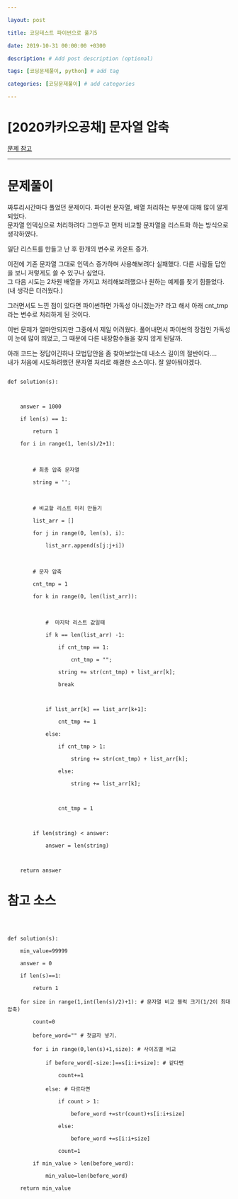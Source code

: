 ```yaml
---

layout: post

title: 코딩테스트 파이썬으로 풀기5

date: 2019-10-31 00:00:00 +0300

description: # Add post description (optional)

tags: [코딩문제풀이, python] # add tag

categories: [코딩문제풀이] # add categories

---
```




# [2020카카오공채] 문자열 압축
[문제 참고](https://programmers.co.kr/learn/courses/30/lessons/60057?language=python)

* * *

# 문제풀이

짜투리시간마다 풀었던 문제이다. 파이썬 문자열, 배열 처리하는 부분에 대해 많이 알게되었다.<br>
문자열 인덱싱으로 처리하려다 그만두고 먼저 비교할 문자열을 리스트화 하는 방식으로 생각하였다.<br>


일단 리스트를 만들고 난 후 한개의 변수로 카운트 증가. <br>

이전에 기존 문자열 그대로 인덱스 증가하며 사용해보려다 실패했다. 다른 사람들 답안을 보니 저렇게도 쓸 수 있구나 싶었다.<br>
그 다음 시도는 2차원 배열을 가지고 처리해보려했으나 원하는 예제를 찾기 힘들었다. (내 생각은 더러웠다.)<br>

그러면서도 느낀 점이 있다면 파이썬하면 가독성 아니겠는가? 라고 해서 아래 cnt_tmp 라는 변수로 처리하게 된 것이다.<br>

이번 문제가 얼마안되지만 그중에서 제일 어려웠다. 풀어내면서 파이썬의 장점인 가독성이 눈에 많이 띄었고, 그 때문에 다른 내장함수들을 찾지 않게 된달까.<br>


아래 코드는 정답이긴하나 모법답안을 좀 찾아보았는데 내소스 길이의 절반이다....<br>
내가 처음에 시도하려했던 문자열 처리로 해결한 소스이다. 잘 알아둬야겠다.<br>

```

def solution(s):



    answer = 1000

    if len(s) == 1:

        return 1

    for i in range(1, len(s)/2+1):



        # 최종 압축 문자열

        string = '';



        # 비교할 리스트 미리 만들기

        list_arr = []

        for j in range(0, len(s), i):

            list_arr.append(s[j:j+i])



        # 문자 압축

        cnt_tmp = 1

        for k in range(0, len(list_arr)):



            #  마지막 리스트 값일때

            if k == len(list_arr) -1:

                if cnt_tmp == 1:

                    cnt_tmp = "";

                string += str(cnt_tmp) + list_arr[k];

                break



            if list_arr[k] == list_arr[k+1]:

                cnt_tmp += 1

            else:

                if cnt_tmp > 1:

                    string += str(cnt_tmp) + list_arr[k];

                else:

                    string += list_arr[k];



                cnt_tmp = 1



        if len(string) < answer:

            answer = len(string)



    return answer

```


# 참고 소스

```



def solution(s):

    min_value=99999

    answer = 0

    if len(s)==1:

        return 1

    for size in range(1,int(len(s)/2)+1): # 문자열 비교 블럭 크기(1/2이 최대압축)

        count=0

        before_word="" # 첫글자 넣기.

        for i in range(0,len(s)+1,size): # 사이즈별 비교

            if before_word[-size:]==s[i:i+size]: # 같다면

                count+=1

            else: # 다르다면

                if count > 1:

                    before_word +=str(count)+s[i:i+size]

                else:

                    before_word +=s[i:i+size]

                count=1

        if min_value > len(before_word):

            min_value=len(before_word)

    return min_value
```
